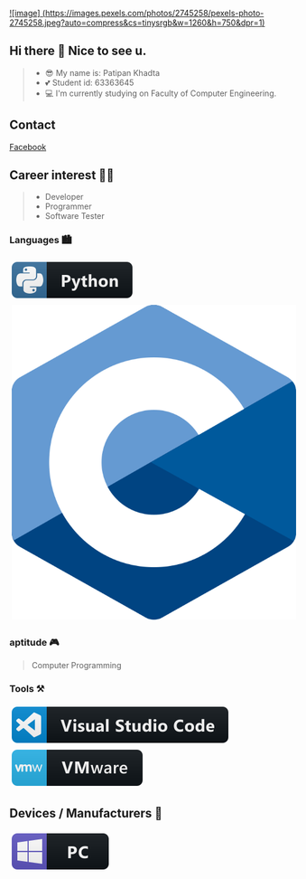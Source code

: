 [![image] (https://images.pexels.com/photos/2745258/pexels-photo-2745258.jpeg?auto=compress&cs=tinysrgb&w=1260&h=750&dpr=1)](#)


## Hi there 👋 Nice to see u.

>- 😎 My name is: Patipan Khadta
>- 💕 Student id: 63363645
>- 💻 I'm currently studying on Faculty of Computer Engineering.

## Contact
[Facebook](https://web.facebook.com/patipan.khadta)

## Career interest 👨‍💻
>- Developer
>- Programmer
>- Software Tester

### Languages 🏙
<p align="left">
<a href="#">
    <img src="svg/dev/languages/python.svg" alt="python" style="vertical-align:top; margin:6px 4px">
  </a>

<a href="#">
    <img src="svg/dev/languages/C_Programming_Language.svg" alt="C_Programming_Language" style="vertical-align:top; margin:6px 4px">
  </a>

</P>

### aptitude 🎮
> Computer Programming

### Tools ⚒
<p align="left">
<a href="#">
    <img src="svg/dev/tools/visualstudio_code.svg" alt="visualstudio_code" style="vertical-align:top; margin:6px 4px">
  </a>

 <a href="#">
    <img src="svg/dev/tools/vmware.svg" alt="vmware" style="vertical-align:top; margin:6px 4px">
  </a> 

</P>

## Devices / Manufacturers 🔧
<p align="left">
<a href="#">
    <img src="svg/devices/pc.svg" alt="pc" style="vertical-align:top; margin:6px 4px">
  </a>

</p>